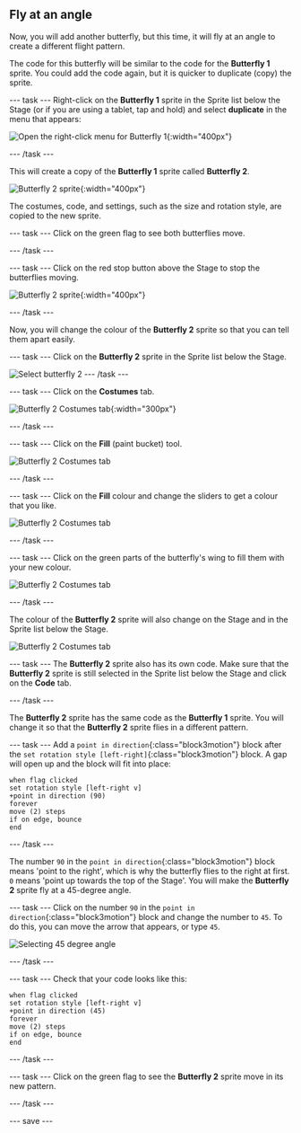 ## Fly at an angle

Now, you will add another butterfly, but this time, it will fly at an angle to create a different flight pattern. 

The code for this butterfly will be similar to the code for the **Butterfly 1** sprite. You could add the code again, but it is quicker to duplicate (copy) the sprite. 

--- task ---
Right-click on the **Butterfly 1** sprite in the Sprite list below the Stage (or if you are using a tablet, tap and hold) and select **duplicate** in the menu that appears:

![Open the right-click menu for Butterfly 1](images/butterfly-duplicate.png){:width="400px"}

--- /task ---

This will create a copy of the **Butterfly 1** sprite called **Butterfly 2**. 

![Butterfly 2 sprite](images/butterfly-butterfly-2.png){:width="400px"}

The costumes, code, and settings, such as the size and rotation style, are copied to the new sprite. 

--- task ---
Click on the green flag to see both butterflies move. 

--- /task ---

--- task ---
Click on the red stop button above the Stage to stop the butterflies moving. 

![Butterfly 2 sprite](images/butterfly-stop.png){:width="400px"}

--- /task ---

Now, you will change the colour of the **Butterfly 2** sprite so that you can tell them apart easily. 

--- task ---
Click on the **Butterfly 2** sprite in the Sprite list below the Stage.

![Select butterfly 2](images/butterfly-2-under-stage.png)
--- /task ---

--- task ---
Click on the **Costumes** tab. 

![Butterfly 2 Costumes tab](images/butterfly-costumes-2.png){:width="300px"}

--- /task ---

--- task ---
Click on the **Fill** (paint bucket) tool.  

![Butterfly 2 Costumes tab](images/butterfly-fill-tool.png)

--- /task ---

--- task ---
Click on the **Fill** colour and change the sliders to get a colour that you like. 

![Butterfly 2 Costumes tab](images/butterfly-fill-colour.png)

--- /task ---

--- task ---
Click on the green parts of the butterfly's wing to fill them with your new colour. 

![Butterfly 2 Costumes tab](images/butterfly-fill-wings.png)

--- /task ---

The colour of the **Butterfly 2** sprite will also change on the Stage and in the Sprite list below the Stage. 

![Butterfly 2 Costumes tab](images/butterfly-colour-changed.png)

--- task ---
The **Butterfly 2** sprite also has its own code. Make sure that the **Butterfly 2** sprite is still selected in the Sprite list below the Stage and click on the **Code** tab. 

--- /task ---

The **Butterfly 2** sprite has the same code as the **Butterfly 1** sprite. You will change it so that the **Butterfly 2** sprite flies in a different pattern.

--- task ---
Add a `point in direction`{:class="block3motion"} block after the `set rotation style [left-right]`{:class="block3motion"} block. A gap will open up and the block will fit into place:

```blocks3
when flag clicked
set rotation style [left-right v]
+point in direction (90)
forever
move (2) steps
if on edge, bounce
end
```

--- /task ---

The number `90` in the `point in direction`{:class="block3motion"} block means 'point to the right', which is why the butterfly flies to the right at first. `0` means 'point up towards the top of the Stage'. You will make the **Butterfly 2** sprite fly at a 45-degree angle. 

--- task ---
Click on the number `90` in the `point in direction`{:class="block3motion"} block and change the number to `45`. To do this, you can move the arrow that appears, or type `45`.

![Selecting 45 degree angle](images/butterfly-set-angle.png)

--- /task ---

--- task ---
Check that your code looks like this:

```blocks3
when flag clicked
set rotation style [left-right v]
+point in direction (45)
forever
move (2) steps
if on edge, bounce
end
```
--- /task ---

--- task ---
Click on the green flag to see the **Butterfly 2** sprite move in its new pattern.

--- /task ---

--- save ---
